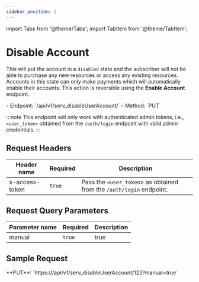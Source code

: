 ```yaml
---
sidebar_position: 2
---
```

import Tabs from '@theme/Tabs';
import TabItem from '@theme/TabItem';

# Disable Account
This will put the account in a `disabled` state and the subscriber will not be able to purchase any new resources or access any existing resources. Accounts in this state can only make payments which will automatically enable their accounts. This action is reversible using the **Enable Account** endpoint.

<div className="custom-block-peach">
- Endpoint: `/api/v1/serv_disableUserAccount/<user_id>` 
- Method: `PUT`
</div>

:::note
This endpoint will only work with authenticated admin tokens, i.e., `<user_token>` obtained from the `/auth/login` endpoint with valid admin credentials.
:::

## Request Headers

|Header name|Required|Description|
|---|---|---|
|x-access-token|`true`|Pass the `<user_token`> as obtained from the `/auth/login` endpoint.|

## Request Query Parameters

|Parameter name|Required|Description|
|---|---|---|
|manual|`true`|true|

## Sample Request
<div className="custom-block-green">
 **PUT**: `https://<api_url>/api/v1/serv_disableUserAccount/123?manual=true`
</div>


